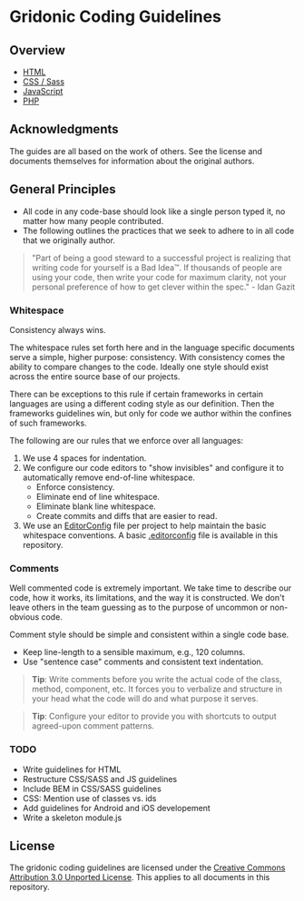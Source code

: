 Gridonic Coding Guidelines
==========================

## Overview

- [HTML](./html)
- [CSS / Sass](./css)
- [JavaScript](./js)
- [PHP](./php)

## Acknowledgments

The guides are all based on the work of others. See the license and documents themselves for information about the 
original authors.

## General Principles

- All code in any code-base should look like a single person typed it, no matter how many people contributed.
- The following outlines the practices that we seek to adhere to in all code that we originally author.

> "Part of being a good steward to a successful project is realizing that writing code for yourself is a Bad Idea™. 
> If thousands of people are using your code, then write your code for maximum clarity, not your personal preference 
> of how to get clever within the spec." - Idan Gazit

### Whitespace

Consistency always wins.

The whitespace rules set forth here and in the language specific documents serve a simple, higher purpose: consistency. 
With consistency comes the ability to compare changes to the code. Ideally one style should exist across the entire 
source base of our projects.

There can be exceptions to this rule if certain frameworks in certain languages are using a different coding style as 
our definition. Then the frameworks guidelines win, but only for code we author within the confines of such frameworks.

The following are our rules that we enforce over all languages:

1. We use 4 spaces for indentation.
2. We configure our code editors to "show invisibles" and configure it to automatically remove end-of-line whitespace.
    - Enforce consistency.
    - Eliminate end of line whitespace.
    - Eliminate blank line whitespace.
    - Create commits and diffs that are easier to read.
3. We use an [EditorConfig](http://editorconfig.org/) file per project to help maintain the basic whitespace conventions. 
   A basic [.editorconfig](.editorconfig) file is available in this repository.

### Comments

Well commented code is extremely important. We take time to describe our code, how it works, its limitations, and the 
way it is constructed. We don't leave others in the team guessing as to the purpose of uncommon or non-obvious code.

Comment style should be simple and consistent within a single code base.

- Keep line-length to a sensible maximum, e.g., 120 columns.
- Use "sentence case" comments and consistent text indentation. 

> **Tip**: Write comments before you write the actual code of the class, method, component, etc. It forces you to verbalize 
> and structure in your head what the code will do and what purpose it serves.

> **Tip**: Configure your editor to provide you with shortcuts to output agreed-upon comment patterns.

### TODO

- Write guidelines for HTML
- Restructure CSS/SASS and JS guidelines
- Include BEM in CSS/SASS guidelines
- CSS: Mention use of classes vs. ids
- Add guidelines for Android and iOS developement
- Write a skeleton module.js

## License

The gridonic coding guidelines are licensed under the [Creative Commons Attribution 3.0 Unported License](http://creativecommons.org/licenses/by/3.0/). 
This applies to all documents in this repository.
